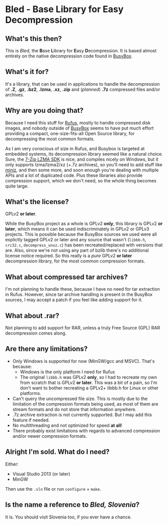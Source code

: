Bled - Base Library for Easy Decompression
=============================================

## What's this then?

This is _Bled_, the <b>B</b>ase <b>L</b>ibrary for <b>E</b>asy <b>D</b>ecompression. It
is based almost entirely on the native decompression code found in [BusyBox](http://www.busybox.net/).

## What's it for?

It's a library, that can be used in applications to handle the decompression of
__.Z__, __.gz__, __.bz2__, __.lzma__, __.xz__, __.zip__ and (_planned_) __.7z__ 
compressed files and/or archives.

## Why are you doing that?

Because I need this stuff for [Rufus](http://rufus.akeo.ie), mostly to handle compressed
disk images, and nobody outside of [BusyBox](http://www.busybox.net/) seems to have put
much effort providing a compact, one-size-fits-all Open Source library, for decompressing
the most common formats.

As I am very conscious of size in Rufus, and Busybox is targeted at embedded systems,
its decompression library seemed like a natural choice. Sure, the [7-Zip LZMA SDK](http://www.7-zip.org/sdk.html)
is nice, and compiles nicely on Windows, but it only supports lzma/lzma2/xz (+.7z archives),
so you'll need to add stuff like [miniz](https://code.google.com/p/miniz/), and then some
more, and soon enough you're dealing with multiple APIs and a lot of duplicated code.
Plus these libraries also provide compression support, which we don't need, so the whole
thing becomes quite large.

## What's the license?

GPLv2 __or later__.

While the BusyBox project as a whole is GPLv2 __only__, this library is GPLv2
__or later__, which means it can be used indiscriminately in GPLv2 or GPLv3 projects.
This is possible because the BusyBox sources we used were all explictly tagged GPLv2 or
later and any source that wasn't (`libbb.h`, `crc32.c`, `decompress_unxz.c`) has been
recreated/replaced with versions that are. Also, since we're not using any part of bzlib
there's no additional license notice required. So this really is a _pure_ GPLv2
__or later__ decompression library, for the most common compression formats.

## What about compressed tar archives?

I'm not planning to handle these, because I have no need for tar extraction in Rufus.
However, since tar archive handling is present in the BusyBox sources, I may accept a
patch if you feel like adding support for it.

## What about .rar?

Not planning to add support for RAR, unless a truly Free Source (GPL) RAR decompression
comes along.

## Are there any limitations?

* Only Windows is supported for now (MinGW/gcc and MSVC). That's because:
  * Windows is the only platform I need for Rufus
  * The original `libbb.h` was GPLv2 __only__, so I had to recreate my own from scratch
    that is GPLv2 __or later__. This was a bit of a pain, so I'm don't want to bother
    recreating a GPLv2+ libbb.h for Linux or other platforms.
* Can't query the uncompressed file size. This is mostly due to the limitation of the
  compression formats being used, as most of them are stream formats and do not store
  that information anywhere.
* .7z archive extraction is not currently supported. But I may add this feature if needed.
* No multithreading and not optimized for speed __at all__!
* There probably exist limitations with regards to advanced compression and/or newer
  compression formats.

## Alright I'm sold. What do I need?

Either:

* Visual Studio 2013 (or later)
* MinGW

Then use the `.sln` file or run `configure` + `make`.

## Is the name a reference to _Bled, Slovenia_?

It is. You should visit Slovenia too, if you ever have a chance.
